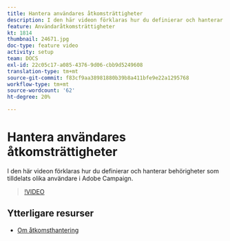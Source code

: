 ```yaml
---
title: Hantera användares åtkomsträttigheter
description: I den här videon förklaras hur du definierar och hanterar behörigheter som tilldelats olika användare i Adobe Campaign.
feature: Användaråtkomsträttigheter
kt: 1814
thumbnail: 24671.jpg
doc-type: feature video
activity: setup
team: DOCS
exl-id: 22c05c17-a085-4376-9d06-cbb9d5249608
translation-type: tm+mt
source-git-commit: f83cf9aa38981880b39b8a411bfe9e22a1295768
workflow-type: tm+mt
source-wordcount: '62'
ht-degree: 20%

---
```


# Hantera användares åtkomsträttigheter

I den här videon förklaras hur du definierar och hanterar behörigheter som tilldelats olika användare i Adobe Campaign.

>[!VIDEO](https://video.tv.adobe.com/v/24671?quality=12)

## Ytterligare resurser

* [Om åtkomsthantering](https://docs.adobe.com/content/help/en/campaign-standard/using/administrating/users-and-security/about-access-management.html)
